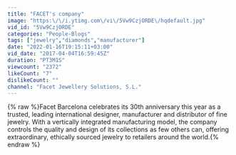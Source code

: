 ```yaml
---
title: "FACET's company"
image: "https:\/\/i.ytimg.com\/vi\/5Vw9CzjORDE\/hqdefault.jpg"
vid_id: "5Vw9CzjORDE"
categories: "People-Blogs"
tags: ["jewelry","diamonds","manufacturer"]
date: "2022-01-16T19:15:11+03:00"
vid_date: "2017-04-04T16:59:45Z"
duration: "PT3M1S"
viewcount: "2372"
likeCount: "7"
dislikeCount: ""
channel: "Facet Jewellery Solutions, S.L."
---
```

{% raw %}Facet Barcelona celebrates its 30th anniversary this year as a trusted, leading international designer, manufacturer and distributor of fine jewelry. With a vertically integrated manufacturing model, the company controls the quality and design of its collections as few others can, offering extraordinary, ethically sourced jewelry to retailers around the world.{% endraw %}
